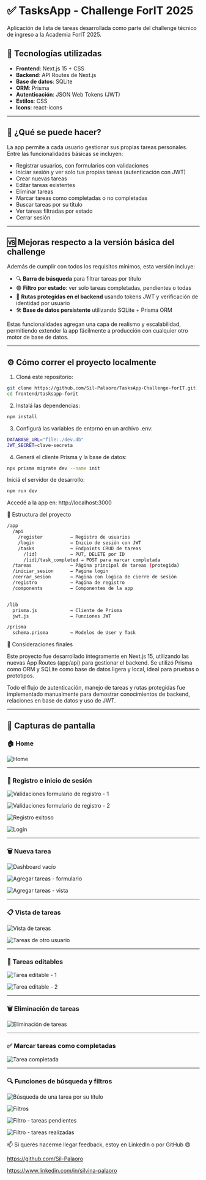 # ✅ TasksApp - Challenge ForIT 2025

Aplicación de lista de tareas desarrollada como parte del challenge técnico de ingreso a la Academia ForIT 2025.

## 🧩 Tecnologías utilizadas

- **Frontend**: Next.js 15 + CSS
- **Backend**: API Routes de Next.js
- **Base de datos**: SQLite
- **ORM**: Prisma
- **Autenticación**: JSON Web Tokens (JWT)
- **Estilos**: CSS
- **Icons**: react-icons


---

## 🚀 ¿Qué se puede hacer?

La app permite a cada usuario gestionar sus propias tareas personales. Entre las funcionalidades básicas se incluyen:

- Registrar usuarios, con formularios con validaciones
- Iniciar sesión y ver solo tus propias tareas (autenticación con JWT) 
- Crear nuevas tareas
- Editar tareas existentes
- Eliminar tareas
- Marcar tareas como completadas o no completadas
- Buscar tareas por su título
- Ver tareas filtradas por estado
- Cerrar sesión

---

## 🆚 Mejoras respecto a la versión básica del challenge

Además de cumplir con todos los requisitos mínimos, esta versión incluye:

- 🔍 **Barra de búsqueda** para filtrar tareas por título
- 🟢 **Filtro por estado**: ver solo tareas completadas, pendientes o todas
- 🔐 **Rutas protegidas en el backend** usando tokens JWT y verificación de identidad por usuario
- 🛠️ **Base de datos persistente** utilizando SQLite + Prisma ORM

Estas funcionalidades agregan una capa de realismo y escalabilidad, permitiendo extender la app fácilmente a producción con cualquier otro motor de base de datos.

---

## ⚙️ Cómo correr el proyecto localmente

1. Cloná este repositorio:

```bash
git clone https://github.com/Sil-Palaoro/TasksApp-Challenge-forIT.git
cd frontend/tasksapp-forit
```


2. Instalá las dependencias:

```bash
npm install
```


3. Configurá las variables de entorno en un archivo .env:

```bash
DATABASE_URL="file:./dev.db"
JWT_SECRET=clave-secreta
```


4. Generá el cliente Prisma y la base de datos:
```bash
npx prisma migrate dev --name init
```


Iniciá el servidor de desarrollo:
```bash
npm run dev
```


Accedé a la app en: http://localhost:3000


📂 Estructura del proyecto

```bash
/app
  /api
    /register          → Registro de usuarios
    /login             → Inicio de sesión con JWT
    /tasks             → Endpoints CRUD de tareas
      /[id]            → PUT, DELETE por ID
      /[id]/task_completed → POST para marcar completada
  /tareas              → Página principal de tareas (protegida)
  /iniciar_sesion      → Pagina login
  /cerrar_sesion       → Pagina con logica de cierre de sesión
  /registro            → Pagina de registro
  /components          → Componentes de la app


/lib
  prisma.js            → Cliente de Prisma
  jwt.js               → Funciones JWT

/prisma
  schema.prisma        → Modelos de User y Task

```

📌 Consideraciones finales

Este proyecto fue desarrollado íntegramente en Next.js 15, utilizando las nuevas App Routes (app/api) para gestionar el backend. Se utilizó Prisma como ORM y SQLite como base de datos ligera y local, ideal para pruebas o prototipos.

Todo el flujo de autenticación, manejo de tareas y rutas protegidas fue implementado manualmente para demostrar conocimientos de backend, relaciones en base de datos y uso de JWT.


---

## 📸 Capturas de pantalla

### 🏠 Home

![Home](./public/screenshots/home.jpg)

---

### 🔐 Registro e inicio de sesión

![Validaciones formulario de registro - 1](./public/screenshots/validaciones-formulario.png)

![Validaciones formulario de registro - 2](./public/screenshots/validaciones-formulario-2.png)

![Registro exitoso](./public/screenshots/registro.png)


![Login](./public/screenshots/login.png)


---

### 🗑️ Nueva tarea

![Dashboard vacío](./public/screenshots/dashboard-vacio.png)

![Agregar tareas - formulario](./public/screenshots/nueva-tarea.png)

![Agregar tareas - vista](./public/screenshots/nueva-tarea-2.png)


---

### 📋 Vista de tareas


![Vista de tareas](./public/screenshots/vista-tareas.png)

![Tareas de otro usuario](./public/screenshots/tareas-de-otro-usuario.png)

---

### 📝 Tareas editables

![Tarea editable - 1](./public/screenshots/tarea-editable.png)

![Tarea editable - 2](./public/screenshots/tarea-editable-2.png)

---

### 🗑️ Eliminación de tareas

![Eliminación de tareas](./public/screenshots/eliminacion-tareas.png)


---

### ✅ Marcar tareas como completadas

![Tarea completada](./public/screenshots/tarea-completada.png)


---

### 🔍 Funciones de búsqueda y filtros

![Búsqueda de una tarea por su título](./public/screenshots/busqueda.png)

![Filtros](./public/screenshots/filtros-busqueda.png)

![Filtro - tareas pendientes](./public/screenshots/filtros-pendientes.png)

![Filtro - tareas realizadas](./public/screenshots/filtros-realizadas.png)





📫 Si querés hacerme llegar feedback, estoy en LinkedIn o por GitHub 😄

https://github.com/Sil-Palaoro

https://www.linkedin.com/in/silvina-palaoro